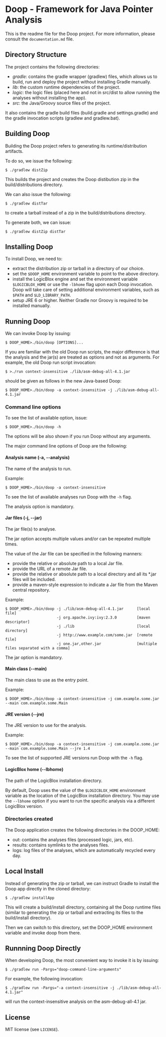# Doop - Framework for Java Pointer Analysis

This is the readme file for the Doop project. For more information, please consult the
`documentation.md` file.

## Directory Structure

The project contains the following directories:

* *gradle*: contains the gradle wrapper (gradlew) files, which allows us to build, run and deploy the project without installing Gradle manually.
* *lib*: the custom runtime dependencies of the project.
* *logic*: the logic files (placed here and not in src/dist to allow running the analyses without installing the app).
* *src*: the Java/Groovy source files of the project.

It also contains the gradle build files (build.gradle and settings.gradle) and the gradle invocation scripts (gradlew and gradlew.bat).

## Building Doop

Building the Doop project refers to generating its runtime/distribution artifacts.

To do so, we issue the following:

    $ ./gradlew distZip

This builds the project and creates the Doop distibution zip in the build/distributions directory.

We can also issue the following:

    $ ./gradlew distTar

to create a tarball instead of a zip in the build/distributions directory.

To generate both, we can issue:

    $ ./gradlew distZip distTar

## Installing Doop

To install Doop, we need to:

* extract the distribution zip or tarball in a directory of our choice.
* set the `$DOOP_HOME` environment variable to point to the above directory.
* install the LogicBlox engine and set the environment variable `$LOGICBLOX_HOME` or use the `-lbhome` flag
  upon each Doop invocation. Doop will take care of setting additional environment variables, such as `$PATH` and `$LD_LIBRARY_PATH`.
* setup JRE 6 or higher. Neither Gradle nor Groovy is required to be installed manually.

## Running Doop

We can invoke Doop by issuing:

    $ DOOP_HOME>./bin/doop [OPTIONS]...

If you are familiar with the old Doop run scripts, the major difference is that the
analysis and the jar(s) are treated as options and not as arguments. For example, the old Doop run script invocation:

    $ >./run context-insensitive ./lib/asm-debug-all-4.1.jar

should be given as follows in the new Java-based Doop:

    $ DOOP_HOME>./bin/doop -a context-insensitive -j ./lib/asm-debug-all-4.1.jar

### Command line options
To see the list of available option, issue:

    $ DOOP_HOME>./bin/doop -h

The options will be also shown if you run Doop without any arguments.

The major command line options of Doop are the following:

#### Analysis name (-a, --analysis)
The name of the analysis to run.

Example:

    $ DOOP_HOME>./bin/doop -a context-insensitive

To see the list of available analyses run Doop with the `-h` flag.

The analysis option is mandatory.

#### Jar files  (-j, --jar)
The jar file(s) to analyse.

The jar option accepts multiple values and/or can be repeated multiple times.

The value of the Jar file can be specified in the following manners:

* provide the relative or absolute path to a local Jar file.
* provide the URL of a remote Jar file.
* provide the relative or absolute path to a local directory and all its \*.jar files will be included.
* provide a maven-style expression to indicate a Jar file from the Maven central repository.

Example:

    $ DOOP_HOME>./bin/doop -j ./lib/asm-debug-all-4.1.jar      [local file]
                           -j org.apache.ivy:ivy:2.3.0         [maven descriptor]
                           -j ./lib                            [local directory]
                           -j http://www.example.com/some.jar  [remote file]
                           -j one.jar,other.jar                [multiple files separated with a comma]

The jar option is mandatory.


#### Main class (--main)
The main class to use as the entry point.

Example:

    $ DOOP_HOME>./bin/doop -a context-insensitive -j com.example.some.jar --main com.example.some.Main


#### JRE version (--jre)
The JRE version to use for the analysis.

Example:

    $ DOOP_HOME>./bin/doop -a context-insensitive -j com.example.some.jar --main com.example.some.Main --jre 1.4

To see the list of supported JRE versions run Doop with the `-h` flag.


#### LogicBlox home (--lbhome)
The path of the LogicBlox installation directory.

By default, Doop uses the value of the `$LOGICBLOX_HOME` environment variable as the location of the LogicBlox
installation directory. You may use the `--lbhome` option if you want to run the specific analysis via a different
LogicBlox version.

### Directories created

The Doop application creates the following directories in the DOOP_HOME:

* out: contains the analyses files (processed logic, jars, etc).
* results: contains symlinks to the analyses files.
* logs: log files of the analyses, which are automatically recycled every day.

## Local Install

Instead of generating the zip or tarball, we can instruct Gradle to install the Doop app directly in the cloned directory:

    $ ./gradlew installApp

This will create a build/install directory, containing all the Doop runtime files
(similar to generating the zip or tarball and extracting its files to the build/install directory).

Then we can switch to this directory, set the DOOP_HOME environment variable and invoke doop from there.

## Runnning Doop Directly

When developing Doop, the most convenient way to invoke it is by issuing:

    $ ./gradlew run -Pargs="doop-command-line-arguments"

For example, the following invocation:

    $ ./gradlew run -Pargs="-a context-insensitive -j ./lib/asm-debug-all-4.1.jar"

will run the context-insensitive analysis on the asm-debug-all-4.1 jar.

## License
MIT license (see `LICENSE`).